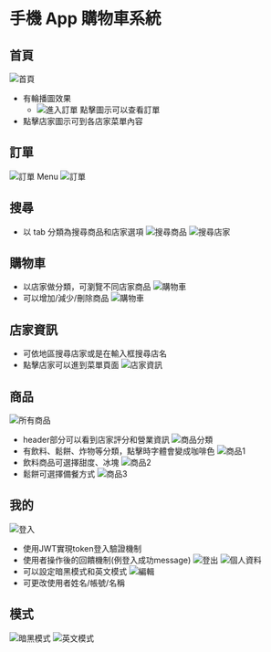# 手機 App 購物車系統

## 首頁
![首頁](/src/assets/images/home.png)
* 有輪播圖效果
  * ![進入訂單](/src/assets/images/orderenter.png)
  點擊圖示可以查看訂單
* 點擊店家圖示可到各店家菜單內容

## 訂單
![訂單 Menu](/src/assets/images/orderMenu.png)
![訂單](/src/assets/images/orders.png)

## 搜尋
* 以 tab 分類為搜尋商品和店家選項
![搜尋商品](/src/assets/images/searchproduct.png)
![搜尋店家](/src/assets/images/searchstore.png)


## 購物車
* 以店家做分類，可瀏覽不同店家商品
![購物車](/src/assets/images/cart.png)
* 可以增加/減少/刪除商品
![購物車](/src/assets/images/carts.png)

## 店家資訊
* 可依地區搜尋店家或是在輸入框搜尋店名
* 點擊店家可以進到菜單頁面
![店家資訊](/src/assets/images/store.png)


## 商品
![所有商品](/src/assets/images/products.png)
* header部分可以看到店家評分和營業資訊
![商品分類](/src/assets/images/products2.png)
* 有飲料、鬆餅、炸物等分類，點擊時字體會變成咖啡色
![商品1](/src/assets/images/product.png)
* 飲料商品可選擇甜度、冰塊
![商品2](/src/assets/images/product2.png)
* 鬆餅可選擇備餐方式
![商品3](/src/assets/images/product3.png)


## 我的
![登入](/src/assets/images/login.png)
* 使用JWT實現token登入驗證機制
* 使用者操作後的回饋機制(例登入成功message)
![登出](/src/assets/images/logout.png)
![個人資料](/src/assets/images/personal.png)
* 可以設定暗黑模式和英文模式
![編輯](/src/assets/images/personalEdit.png)
* 可更改使用者姓名/帳號/名稱



## 模式
![暗黑模式](/src/assets/images/dark.png)
![英文模式](/src/assets/images/english.png)

